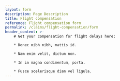 ```yaml
---
layout: form
description: Page Description
title: Flight compensation
reference: Flight compensation form
permalink: /claims/flight-compensation/form
header_content: >- 
    # Get your compensation for flight delays here: 

    * Donec nibh nibh, mattis id.

    * Nam enim velit, dictum non.

    * In in magna condimentum, porta.

    * Fusce scelerisque diam vel ligula.
---
```


